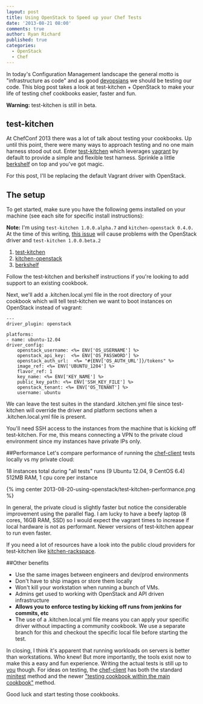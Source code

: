 ```yaml
---
layout: post
title: Using OpenStack to Speed up your Chef Tests
date: '2013-08-21 08:00'
comments: true
author: Ryan Richard
published: true
categories:
  - OpenStack
  - Chef
---
```

In today's Configuration Management landscape the general motto is "infrastructure as code" and as good [devopsians](http://www.youtube.com/watch?v=Md1MDHroXGU) we should be testing our code. This blog post takes a look at test-kitchen + OpenStack to make your life of testing chef cookbooks easier, faster and fun.<!-- more -->

**Warning:** test-kitchen is still in beta.

## test-kitchen
At ChefConf 2013 there was a lot of talk about testing your cookbooks. Up until this point, there were many ways to approach testing and no one main harness stood out out. Enter [test-kitchen](https://github.com/opscode/test-kitchen) which leverages [vagrant](http://www.vagrantup.com/) by default to provide a simple and flexible test harness. Sprinkle a little [berkshelf](http://berkshelf.com/) on top and you've got magic.

For this post, I'll be replacing the default Vagrant driver with OpenStack.

## The setup
To get started, make sure you have the following gems installed on your machine (see each site for specific install instructions):

**Note:** I'm using `test-kitchen 1.0.0.alpha.7` and `kitchen-openstack 0.4.0.` At the time of this writing, [this issue](https://github.com/opscode/test-kitchen/commit/d1f3134181bce6467f21c00726c03d6c0ba43674) will cause problems with the OpenStack driver and `test-kitchen 1.0.0.beta.2`

1. [test-kitchen](https://github.com/opscode/test-kitchen)
1. [kitchen-openstack](https://github.com/RoboticCheese/kitchen-openstack)
1. [berkshelf](https://github.com/RiotGames/berkshelf)

Follow the test-kitchen and berkshelf instructions if you're looking to add support to an existing cookbook.

Next, we'll add a .kitchen.local.yml file in the root directory of your cookbook which will tell test-kitchen we want to boot instances on OpenStack instead of vagrant:

    ---
	driver_plugin: openstack

	platforms:
	- name: ubuntu-12.04
  	driver_config:
    	openstack_username: <%= ENV['OS_USERNAME'] %>
    	openstack_api_key:  <%= ENV['OS_PASSWORD'] %>
    	openstack_auth_url:  <%= "#{ENV['OS_AUTH_URL']}/tokens" %>
    	image_ref: <%= ENV['UBUNTU_1204'] %>
    	flavor_ref: 1
    	key_name: <%= ENV['KEY_NAME'] %>
    	public_key_path: <%= ENV['SSH_KEY_FILE'] %>
    	openstack_tenant: <%= ENV['OS_TENANT'] %>
    	username: ubuntu

We can leave the test suites in the standard .kitchen.yml file since test-kitchen will override the driver and platform sections when a .kitchen.local.yml file is present.

You'll need SSH access to the instances from the machine that is kicking off test-kitchen. For me, this means connecting a VPN to the private cloud environment since my instances have private IPs only.

##Performance
Let's compare performance of running the [chef-client](https://github.com/opscode-cookbooks/chef-client) tests locally vs my private cloud:

18 instances total during "all tests" runs (9 Ubuntu 12.04, 9 CentOS 6.4)
512MB RAM, 1 cpu core per instance

{% img center 2013-08-20-using-openstack/test-kitchen-performance.png %}

In general, the private cloud is slightly faster but notice the considerable improvement using the parallel flag. I am lucky to have a beefy laptop (8 cores, 16GB RAM, SSD) so I would expect the vagrant times to increase if local hardware is not as performant. Newer versions of test-kitchen appear to run even faster.

If you need a lot of resources have a look into the public cloud providers for test-kitchen like [kitchen-rackspace](https://github.com/RoboticCheese/kitchen-rackspace).

##Other benefits

 - Use the same images between engineers and dev/prod environments
 - Don't have to ship images or store them locally
 - Won't kill your workstation when running a bunch of VMs.
 - Admins get used to working with OpenStack and API driven infrastructure
 - **Allows you to enforce testing by kicking off runs from jenkins for commits, etc**
 - The use of a .kitchen.local.yml file means you can apply your specific driver without impacting a community cookbook. We use a separate branch for this and checkout the specific local file before starting the test.

In closing, I think it's apparent that running workloads on servers is better than workstations. Who knew! But more importantly, the tools exist now to make this a easy and fun experience. Writing the actual tests is still up to [you](http://devopsreactions.tumblr.com/post/52368854242/writing-unit-tests) though. 
For ideas on testing, the [chef-client](https://github.com/opscode-cookbooks/chef-client) has both the standard [minitest](https://github.com/opscode-cookbooks/chef-client/tree/master/files/default/tests/minitest) method and the newer ["testing cookbook within the main cookbook"](https://github.com/opscode-cookbooks/chef-client/tree/master/test/cookbooks/chef-client_test) method.

Good luck and start testing those cookbooks.